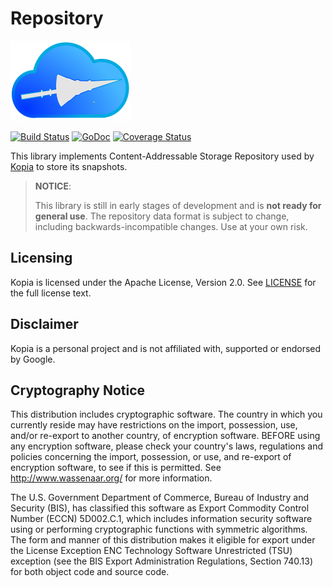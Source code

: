 Repository
=====

![Kopia](kopia.svg)

[![Build Status](https://travis-ci.org/kopia/repo.svg?branch=master)](https://travis-ci.org/kopia/repo)
[![GoDoc](https://godoc.org/github.com/kopia/repo?status.svg)](https://godoc.org/github.com/kopia/repo)
[![Coverage Status](https://coveralls.io/repos/github/kopia/repo/badge.svg?branch=master)](https://coveralls.io/github/kopia/repo?branch=master)

This library implements Content-Addressable Storage Repository used by [Kopia](https://github.com/kopia/kopia) to 
store its snapshots.

> **NOTICE**:
>
> This library is still in early stages of development and is **not ready for general use**.
> The repository data format is subject to change, including backwards-incompatible changes. Use at your own risk.

Licensing
---
Kopia is licensed under the Apache License, Version 2.0. See [LICENSE](LICENSE) for the full license text.

Disclaimer
---

Kopia is a personal project and is not affiliated with, supported or endorsed by Google.

Cryptography Notice
---

  This distribution includes cryptographic software. The country in
  which you currently reside may have restrictions on the import,
  possession, use, and/or re-export to another country, of encryption
  software. BEFORE using any encryption software, please check your
  country's laws, regulations and policies concerning the import,
  possession, or use, and re-export of encryption software, to see if
  this is permitted. See <http://www.wassenaar.org/> for more
  information.

  The U.S. Government Department of Commerce, Bureau of Industry and
  Security (BIS), has classified this software as Export Commodity
  Control Number (ECCN) 5D002.C.1, which includes information security
  software using or performing cryptographic functions with symmetric
  algorithms. The form and manner of this distribution makes it
  eligible for export under the License Exception ENC Technology
  Software Unrestricted (TSU) exception (see the BIS Export
  Administration Regulations, Section 740.13) for both object code and
  source code.
